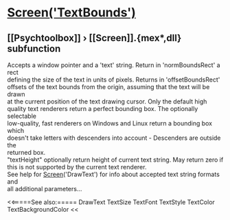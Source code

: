 # [Screen('TextBounds')](Screen-TextBounds) 
## [[Psychtoolbox]] &#8250; [[Screen]].{mex*,dll} subfunction


Accepts a window pointer and a 'text' string.  Return in 'normBoundsRect' a rect  
defining the size of the text in units of pixels. Returns in 'offsetBoundsRect'  
offsets of the text bounds from the origin, assuming that the text will be drawn  
at the current position of the text drawing cursor. Only the default high  
quality text renderers return a perfect bounding box. The optionally selectable  
low-quality, fast renderers on Windows and Linux return a bounding box which  
doesn't take letters with descenders into account - Descenders are outside the  
returned box.  
"textHeight" optionally return height of current text string. May return zero if  
this is not supported by the current text renderer.  
See help for [Screen](Screen)('DrawText') for info about accepted text string formats and  
all additional parameters...   


<<=====See also:=====
DrawText TextSize TextFont TextStyle TextColor TextBackgroundColor
<<